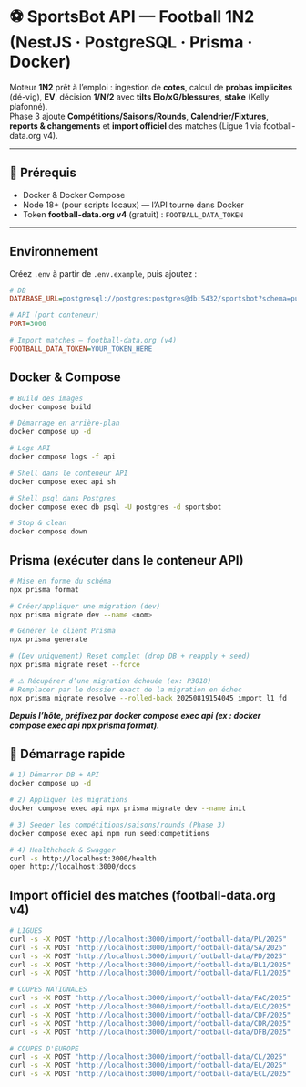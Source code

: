 # ⚽️ SportsBot API — Football 1N2 (NestJS · PostgreSQL · Prisma · Docker)

Moteur **1N2** prêt à l’emploi : ingestion de **cotes**, calcul de **probas implicites** (dé-vig), **EV**, décision **1/N/2** avec **tilts Elo/xG/blessures**, **stake** (Kelly plafonné).  
Phase 3 ajoute **Compétitions/Saisons/Rounds**, **Calendrier/Fixtures**, **reports & changements** et **import officiel** des matches (Ligue 1 via football-data.org v4).

---

## 🧱 Prérequis

- Docker & Docker Compose
- Node 18+ (pour scripts locaux) — l’API tourne dans Docker
- Token **football-data.org v4** (gratuit) : `FOOTBALL_DATA_TOKEN`

---

## Environnement

Créez `.env` à partir de `.env.example`, puis ajoutez :
```ini
# DB
DATABASE_URL=postgresql://postgres:postgres@db:5432/sportsbot?schema=public

# API (port conteneur)
PORT=3000

# Import matches — football-data.org (v4)
FOOTBALL_DATA_TOKEN=YOUR_TOKEN_HERE
``` 

## Docker & Compose

```bash
# Build des images
docker compose build

# Démarrage en arrière-plan
docker compose up -d

# Logs API
docker compose logs -f api

# Shell dans le conteneur API
docker compose exec api sh

# Shell psql dans Postgres
docker compose exec db psql -U postgres -d sportsbot

# Stop & clean
docker compose down
``` 

## Prisma (exécuter dans le conteneur API)

```bash
# Mise en forme du schéma
npx prisma format

# Créer/appliquer une migration (dev)
npx prisma migrate dev --name <nom>

# Générer le client Prisma
npx prisma generate

# (Dev uniquement) Reset complet (drop DB + reapply + seed)
npx prisma migrate reset --force

# ⚠️ Récupérer d’une migration échouée (ex: P3018)
# Remplacer par le dossier exact de la migration en échec
npx prisma migrate resolve --rolled-back 20250819154045_import_l1_fd
``` 

***Depuis l’hôte, préfixez par docker compose exec api (ex : docker compose exec api npx prisma format).***

## 🚀 Démarrage rapide

```bash 
# 1) Démarrer DB + API
docker compose up -d

# 2) Appliquer les migrations
docker compose exec api npx prisma migrate dev --name init

# 3) Seeder les compétitions/saisons/rounds (Phase 3)
docker compose exec api npm run seed:competitions

# 4) Healthcheck & Swagger
curl -s http://localhost:3000/health
open http://localhost:3000/docs

```
## Import officiel des matches (football-data.org v4)

```bash
# LIGUES
curl -s -X POST "http://localhost:3000/import/football-data/PL/2025"  | jq  # Premier League
curl -s -X POST "http://localhost:3000/import/football-data/SA/2025"  | jq  # Serie A
curl -s -X POST "http://localhost:3000/import/football-data/PD/2025"  | jq  # LaLiga
curl -s -X POST "http://localhost:3000/import/football-data/BL1/2025" | jq  # Bundesliga
curl -s -X POST "http://localhost:3000/import/football-data/FL1/2025" | jq  # Ligue 1 (alternative générique)

# COUPES NATIONALES
curl -s -X POST "http://localhost:3000/import/football-data/FAC/2025" | jq  # FA Cup
curl -s -X POST "http://localhost:3000/import/football-data/ELC/2025" | jq  # EFL Cup
curl -s -X POST "http://localhost:3000/import/football-data/CDF/2025" | jq  # Coupe de France
curl -s -X POST "http://localhost:3000/import/football-data/CDR/2025" | jq  # Copa del Rey
curl -s -X POST "http://localhost:3000/import/football-data/DFB/2025" | jq  # DFB-Pokal

# COUPES D'EUROPE
curl -s -X POST "http://localhost:3000/import/football-data/CL/2025"  | jq  # Champions League
curl -s -X POST "http://localhost:3000/import/football-data/EL/2025"  | jq  # Europa League
curl -s -X POST "http://localhost:3000/import/football-data/ECL/2025" | jq  # Europa Conference League
```